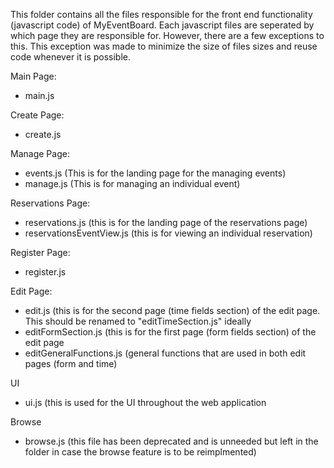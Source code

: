 This folder contains all the files responsible for the front end functionality (javascript code) of MyEventBoard. Each javascript files are seperated by which page they are responsible for. However, there are a few exceptions to this. This exception was made to minimize the size of files sizes and reuse code whenever it is possible.

Main Page:
- main.js 

Create Page: 
- create.js

Manage Page:
- events.js (This is for the landing page for the managing events)
- manage.js (This is for managing an individual event)

Reservations Page:
- reservations.js (this is for the landing page of the reservations page)
- reservationsEventView.js (this is for viewing an individual reservation)

Register Page:
- register.js

Edit Page:
- edit.js (this is for the second page (time fields section) of the edit page. This should be renamed to "editTimeSection.js" ideally
- editFormSection.js (this is for the first page (form fields section) of the edit page
- editGeneralFunctions.js (general functions that are used in both edit pages (form and time)

UI
- ui.js (this is used for the UI throughout the web application

Browse
- browse.js (this file has been deprecated and is unneeded but left in the folder in case the browse feature is to be reimplmented)
